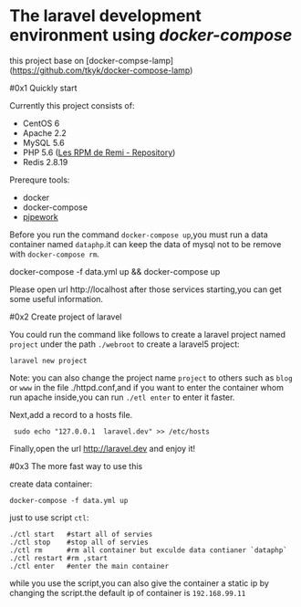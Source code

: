 # The laravel development environment using  *docker-compose*

this project base on [docker-compse-lamp] (https://github.com/tkyk/docker-compose-lamp)


#0x1 Quickly start

Currently this project consists of:

- CentOS 6
- Apache 2.2
- MySQL 5.6
- PHP 5.6 ([Les RPM de Remi - Repository](http://rpms.famillecollet.com/))
- Redis 2.8.19

Prerequre tools:

- docker
- docker-compose
- [pipework](https://github.com/jpetazzo/pipework)

Before you run the command  `docker-compose up`,you must run a data container named `dataphp`.it can keep the data of mysql not to be remove with `docker-compose rm`.

   docker-compose -f data.yml up && docker-compose up

Please open url http://localhost after those services starting,you can get some useful information.

#0x2 Create project of laravel

You could run the command like follows to create a laravel project named `project` under the path `./webroot` to create a laravel5 project:

    laravel new project

Note: you can also change the project name `project` to others such as `blog` or `www` in the file ./httpd.conf,and if you want to enter the container whom run apache inside,you can run `./etl enter` to enter it faster.

Next,add a record to a hosts file.

     sudo echo "127.0.0.1  laravel.dev" >> /etc/hosts


Finally,open the url http://laravel.dev and enjoy it!

#0x3 The more fast way to use this

create data container:

    docker-compose -f data.yml up

just to use script `ctl`:
	
    ./ctl start   #start all of servies
    ./ctl stop    #stop all of servies
    ./ctl rm      #rm all container but exculde data contianer `dataphp`
    ./ctl restart #rm ,start
    ./ctl enter   #enter the main container

while you use the script,you can also give the container a static ip by changing the script.the default ip of container is `192.168.99.11`
